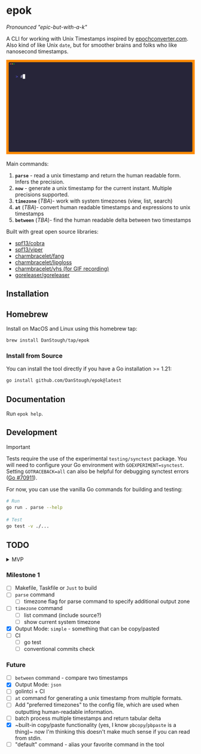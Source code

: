 # epok 
_Pronounced "epic-but-with-a-k"_

A CLI for working with Unix Timestamps inspired by [epochconverter.com](https://www.epochconverter.com).
Also kind of like Unix `date`, but for smoother brains and folks who like nanosecond timestamps.

![Terminal prompt showing generating a timestamp and parsing it with epok](./docs/assets/epok.gif)

Main commands:
1. **`parse`** - read a unix timestamp and return the human readable form. Infers the precision.
2. **`now`** - generate a unix timestamp for the current instant. Multiple precisions supported.
2. **`timezone`** (_TBA_)- work with system timezones (view, list, search)
3. **`at`** (_TBA_)- convert human readable timestamps and expressions to unix timestamps
4. **`between`** (_TBA_)- find the human readable delta between two timestamps

Built with great open source libraries:
* [spf13/cobra](https://github.com/spf13/cobra)
* [spf13/viper](https://github.com/spf13/viper)
* [charmbracelet/fang](https://github.com/charmbracelet/fang)
* [charmbracelet/lipgloss](https://github.com/charmbracelet/lipgloss)
* [charmbracelet/vhs (for GIF recording)](https://github.com/charmbracelet/vhs)
* [goreleaser/goreleaser](https://github.com/goreleaser/goreleaser)

## Installation

## Homebrew

Install on MacOS and Linux using this homebrew tap:
```bash
brew install DanStough/tap/epok
```

### Install from Source

You can install the tool directly if you have a Go installation >= 1.21:
```bash
go install github.com/DanStough/epok@latest
```

## Documentation

Run `epok help`.

## Development

> [!IMPORTANT]  
> Tests require the use of the experimental `testing/synctest` package.
> You will need to configure your Go environment with `GOEXPERIMENT=synctest`.
> Setting `GOTRACEBACK=all` can also be helpful for debugging synctest errors ([Go #70911](https://github.com/golang/go/issues/70911)).

For now, you can use the vanilla Go commands for building and testing: 
```bash
# Run
go run . parse --help

# Test
go test -v ./...
```

## TODO

<details>

<summary>MVP</summary>

* [X] `parse` command
  * [X]  Outputs UTC and local system time from arg
  * [X]  Outputs UTC and local system time from stdin
* [X]  Lipgloss for styling
* [X] `now` command to return the instantaneous timestamp.
  * [X] `-p,--precision` to specify the precision
* [X] `go install` instructions
* [X] Version command (handled by `fang`)
* [X] Flair: GIF + Ascii Art
* [X] CI
  * [X] go releaser
* [X] homebrew tap

</details>

### Milestone 1
* [ ] Makefile, Taskfile or `Just` to build
* [ ] `parse` command
  * [ ]  timezone flag for parse command to specify additional output zone
* [ ] `timezone` command
  * [ ] list command (include source?)
  * [ ] show current system timezone
* [X] Output Mode: `simple` - something that can be copy/pasted
* [ ] CI
  * [ ] go test
  * [ ] conventional commits check

### Future
* [ ] `between` command - compare two timestamps
* [X] Output Mode: `json`
* [ ] golintci + CI
* [ ]  `at` command for generating a unix timestamp from multiple formats.
* [ ] Add "preferred timezones" to the config file, which are used when outputting human-readable information.
* [ ] batch process multiple timestamps and return tabular delta 
* [X] ~built-in copy/paste functionality (yes, I know `pbcopy`/`pbpaste` is a thing)~ now I'm thinking this doesn't make much sense if you can read from stdin.
* [ ] "default" command - alias your favorite command in the tool